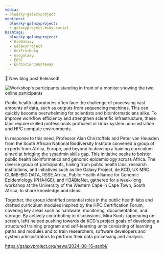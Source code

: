 ```yaml
---
media:
- bluesky-galaxyproject
mentions:
  bluesky-galaxyproject:
  - galaxyproject.bsky.social
hashtags:
  bluesky-galaxyproject:
  - UseGalaxy
  - GalaxyProject
  - UniFreiburg
  - usegalaxy
  - EOSC
  - EuroScienceGateway
---
```

📝 New blog post Released!

![Workshop's participants standing in front of a monitor showing the two online participants](https://galaxyproject.org/news/2024-08-16-sanbi/sanbi.jpg)


Public health laboratories often face the challenge of processing vast amounts of data, such as outputs from sequencing machines. This can quickly become overwhelming for scientists and bioinformaticians alike. To improve workflow efficiency and strengthen scientific infrastructure, these labs require skilled professionals proficient in Linux system administration and HPC compute environments.  

In response to this need, Professor Alan Christoffels and Peter van Heusden from the South African National Biodiversity Institute convened a group of experts from Africa, Europe, and beyond to develop a training curriculum aimed at bridging the sysadmin skills gap. This initiative seeks to bolster public health bioinformatics and genomic epidemiology across Africa.
The diverse group of participants, hailing from public health labs, research institutions, and initiatives such as the Galaxy Project, de.KCD, UK MRC CLIMB\-BIG DATA, RSSE.Africa, Public Health Alliance for Genomic Epidemiology (PHA4GE), and H3ABioNet, gathered for a week\-long workshop at the University of the Western Cape in Cape Town, South Africa, to share knowledge and ideas.  

Together, the group identified potential roles in the public health labs and drafted curriculum modules inspired by the HPC Certification Forum, covering key areas such as hardware, monitoring, documentation, and storage. By actively contributing to discussions, Mira Kuntz (appearing on\-screen, left) helped pushing towards de.KCD's project goals of developing a structured training program and self\-learning units consisting of learning paths and modules and to train researchers, software developers and system administrators to perform their data processing and analysis.

https://galaxyproject.org/news/2024-08-16-sanbi/

